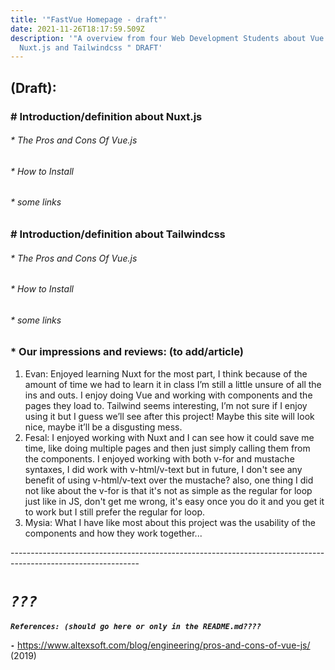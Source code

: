 ```yaml
---
title: '"FastVue Homepage - draft"'
date: 2021-11-26T18:17:59.509Z
description: '"A overview from four Web Development Students about Vue.js,
  Nuxt.js and Tailwindcss " DRAFT'
---
```

##  **(Draft):**



### **\# Introduction/definition about  Nuxt.js**





###### \* The Pros and Cons Of Vue.js

###### \* How to Install

###### \*  some links

### **\# Introduction/definition about Tailwindcss**

###### \* The Pros and Cons Of Vue.js

###### \* How to Install

###### \*  some links

### \* Our impressions and reviews: (to add/article)

1. Evan: Enjoyed learning Nuxt for the most part, I think because of the amount of time we had to learn it in class I’m still a little unsure of all the ins and outs. I enjoy doing Vue and working with components and the pages they load to. Tailwind seems interesting, I’m not sure if I enjoy using it but I guess we’ll see after this project! Maybe this site will look nice, maybe it’ll be a disgusting mess.
2. Fesal: I enjoyed working with Nuxt and I can see how it could save me time, like doing multiple pages and then just simply calling them from the components. I enjoyed working with both v-for and mustache syntaxes, I did work with v-html/v-text but in future, I don't see any benefit of using v-html/v-text over the mustache? also, one thing I did not like about the v-for is that it's not as simple as the regular for loop just like in JS, don't get me wrong, it's easy once you do it and you get it to work but I still prefer the regular for loop.
3. Mysia: What I have like most about this project was the usability of the components and how they work together...



\--------------------------------------------------------------------------------------------------------------

# ***`???`***

***`References: (should go here or only in the README.md????`***

***`-`*** https://www.altexsoft.com/blog/engineering/pros-and-cons-of-vue-js/ (2019)